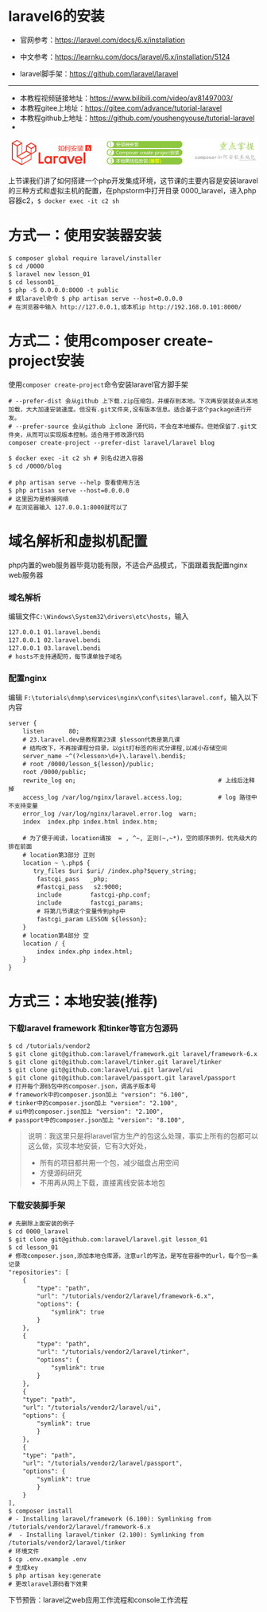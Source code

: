 # laravel6的安装

- 官网参考：https://laravel.com/docs/6.x/installation

- 中文参考：https://learnku.com/docs/laravel/6.x/installation/5124

- laravel脚手架：https://github.com/laravel/laravel
------
- 本教程视频链接地址：https://www.bilibili.com/video/av81497003/
- 本教程gitee上地址：https://gitee.com/advance/tutorial-laravel
- 本教程github上地址：https://github.com/youshengyouse/tutorial-laravel
- 

![laravel_001](./imgs_tutorials/laravel_001.jpg)



上节课我们讲了如何搭建一个php开发集成环境，这节课的主要内容是安装laravel的三种方式和虚拟主机的配置，在phpstorm中打开目录 0000_laravel，进入php容器c2，`$ docker exec -it c2 sh`




# 方式一：使用安装器安装

```shell
$ composer global require laravel/installer
$ cd /0000
$ laravel new lesson_01
$ cd lesson01_
$ php -S 0.0.0.0:8000 -t public
# 或laravel命令 $ php artisan serve --host=0.0.0.0
# 在浏览器中输入 http://127.0.0.1,或本机ip http://192.168.0.101:8000/
```
# 方式二：使用composer create-project安装
使用`composer create-project`命令安装laravel官方脚手架

```shell
# --prefer-dist 会从github 上下载.zip压缩包，并缓存到本地。下次再安装就会从本地加载，大大加速安装速度。但没有.git文件夹,没有版本信息。适合基于这个package进行开发。
# --prefer-source 会从github 上clone 源代码，不会在本地缓存。但她保留了.git文件夹，从而可以实现版本控制。适合用于修改源代码
composer create-project --prefer-dist laravel/laravel blog
```
```shell
$ docker exec -it c2 sh # 别名d2进入容器
$ cd /0000/blog

# php artisan serve --help 查看使用方法
$ php artisan serve --host=0.0.0.0
# 这里因为是桥接网络
# 在浏览器输入 127.0.0.1:8000就可以了
```

# 域名解析和虚拟机配置

php内置的web服务器毕竟功能有限，不适合产品模式，下面跟着我配置nginx web服务器

### 域名解析

编辑文件`C:\Windows\System32\drivers\etc\hosts`，输入

```shell
127.0.0.1 01.laravel.bendi
127.0.0.1 02.laravel.bendi
127.0.0.1 03.laravel.bendi
# hosts不支持通配符，每节课单独子域名
```

### 配置nginx

编辑 `F:\tutorials\dnmp\services\nginx\conf\sites\laravel.conf`，输入以下内容

```shell
server {
    listen       80;
    # 23.laravel.dev是教程第23课 $lesson代表是第几课
    # 结构改下，不再按课程分目录，以git打标签的形式分课程,以减小存储空间
    server_name ~^(?<lesson>\d+)\.laravel\.bendi$;
    # root /0000/lesson_${lesson}/public;
    root /0000/public;
    rewrite_log on;                                        # 上线后注释掉
    access_log /var/log/nginx/laravel.access.log;          # log 路径中不支持变量
    error_log /var/log/nginx/laravel.error.log  warn;
    index  index.php index.html index.htm;
  
    # 为了便于阅读，location请按  = , ^~, 正则(~,~*)，空的顺序排列，优先级大的排在前面
    # location第3部分 正则
    location ~ \.php$ {
       try_files $uri $uri/ /index.php?$query_string;
        fastcgi_pass   _php;
        #fastcgi_pass   s2:9000;
        include        fastcgi-php.conf;
        include        fastcgi_params;
        # 将第几节课这个变量传到php中
        fastcgi_param LESSON ${lesson};
    }
    # location第4部分 空
    location / {
        index index.php index.html;
    }
}
```



# 方式三：本地安装(推荐)

### 下载laravel framework 和tinker等官方包源码

```shell
$ cd /tutorials/vendor2
$ git clone git@github.com:laravel/framework.git laravel/framework-6.x
$ git clone git@github.com:laravel/tinker.git laravel/tinker
$ git clone git@github.com:laravel/ui.git laravel/ui
$ git clone git@github.com:laravel/passport.git laravel/passport
# 打开每个源码包中的composer.json，调高子版本号
# framework中的composer.json加上 "version": "6.100",
# tinker中的composer.json加上 "version": "2.100",
# ui中的composer.json加上 "version": "2.100",
# passport中的composer.json加上 "version": "8.100",
```
> 说明：我这里只是将laravel官方生产的包这么处理，事实上所有的包都可以这么做，实现本地安装，它有3大好处，
> - 所有的项目都共用一个包，减少磁盘占用空间
> - 方便源码研究
> - 不用再从网上下载，直接离线安装本地包
### 下载安装脚手架
```shell
# 先删除上面安装的例子
$ cd 0000_laravel
$ git clone git@github.com:laravel/laravel.git lesson_01
$ cd lesson_01
# 修改composer.json,添加本地仓库源，注意url的写法，是写在容器中的url，每个包一条记录
"repositories": [
    {
        "type": "path",
        "url": "/tutorials/vendor2/laravel/framework-6.x",
        "options": {
            "symlink": true
        }
    },
    {
        "type": "path",
        "url": "/tutorials/vendor2/laravel/tinker",
        "options": {
            "symlink": true
        }
    },
    {
    "type": "path",
    "url": "/tutorials/vendor2/laravel/ui",
    "options": {
        "symlink": true
        }
    },
    {
    "type": "path",
    "url": "/tutorials/vendor2/laravel/passport",
    "options": {
        "symlink": true
        }
    }
],
$ composer install  
# - Installing laravel/framework (6.100): Symlinking from /tutorials/vendor2/laravel/framework-6.x
#  - Installing laravel/tinker (2.100): Symlinking from /tutorials/vendor2/laravel/tinker
# 环境文件
$ cp .env.example .env
# 生成key
$ php artisan key:generate
# 更改laravel源码看下效果
```

下节预告：laravel之web应用工作流程和console工作流程
